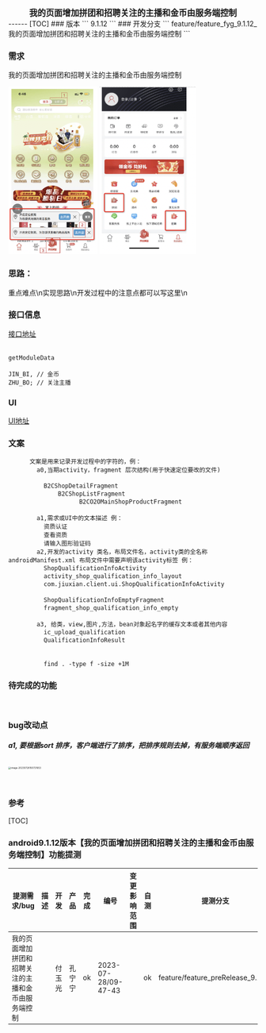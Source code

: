 
<center><big><b>我的页面增加拼团和招聘关注的主播和金币由服务端控制</b></big></center>
------
[TOC]
### 版本
```
9.1.12
```
### 开发分支
```
feature/feature_fyg_9.1.12_我的页面增加拼团和招聘关注的主播和金币由服务端控制
```

[]()
### 需求


我的页面增加拼团和招聘关注的主播和金币由服务端控制

<img src="我的页面增加拼团和招聘关注的主播和金币由服务端控制_task.assets/lQLPJxUn44lKqGDNBR7NArqwQ9tmgPRsDiYEtze0xUBoAQ_698_1310.png" alt="img" style="zoom:33%;" />





<img src="我的页面增加拼团和招聘关注的主播和金币由服务端控制_task.assets/lQLPJx5kkzW1KGDNBLLNAraw40Th_Zgb9XgEtze0xUBoAA_694_1202.png" style="zoom:33%;" />





### 思路：
重点难点\n实现思路\n开发过程中的注意点都可以写这里\n
### 接口信息
[接口地址]()
```

getModuleData

JIN_BI, // 金币
ZHU_BO; // 关注主播
```
### UI
[UI地址]()

### 文案
```
      文案是用来记录开发过程中的字符的，例：
        a0,当期activity，fragment 层次结构(用于快速定位要改的文件)

          B2CShopDetailFragment
              B2CShopListFragment
                    B2CO2OMainShopProductFragment

        a1,需求或UI中的文本描述 例：
          资质认证
          查看资质
          请输入图形验证码
        a2,开发的activity 类名，布局文件名，activity类的全名称androidManifest.xml 布局文件中需要声明该activity标签 例：
          ShopQualificationInfoActivity
          activity_shop_qualification_info_layout
          com.jiuxian.client.ui.ShopQualificationInfoActivity

          ShopQualificationInfoEmptyFragment
          fragment_shop_qualification_info_empty

        a3, 给类，view,图片,方法，bean对象起名字的缓存文本或者其他内容
          ic_upload_qualification
          QualificationInfoResult


          find . -type f -size +1M

```
### 待完成的功能
```


```
### bug改动点

##### a1, 要根据sort 排序，客户端进行了排序，把排序规则去掉，有服务端顺序返回



<img src="我的页面增加拼团和招聘关注的主播和金币由服务端控制_task.assets/image-20230728150721653.png" alt="image-20230728150721653" style="zoom:33%;" />





```


```
### 参考

  []()
  []()
  []()
  []()




[TOC]






### android9.1.12版本【我的页面增加拼团和招聘关注的主播和金币由服务端控制】功能提测



| 提测需求/bug  |   描述          |  开发           |  产品                |       完成      |  编号            |  变更影响范围     |   自测    |  提测分支       |  提测时间         |
| ------------ |      ----      |       ----     |      ----            |      ----      |  ----            |   ------------  |   ----   |  ------       |  --------        |
|  我的页面增加拼团和招聘关注的主播和金币由服务端控制   |                |  付玉光       |   孔宁宁    |       ok       | 2023-07-28/09-47-43  |                 |    ok    | feature/feature_preRelease_9.1.12 | 2023-07-28/10-27-5 |

